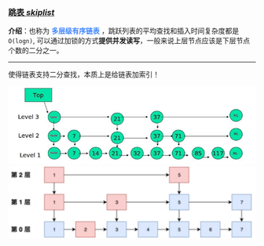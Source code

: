 ### [跳表 *skiplist*](#)

**介绍**：也称为 <span style="color:#3f85ff" >**多层级有序链表**</span> ，跳跃列表的平均查找和插入时间复杂度都是`O(logn)`, 可以通过加锁的方式**提供并发读写**，一般来说上层节点应该是下层节点个数的二分之一。

----

使得链表支持二分查找，本质上是给链表加索引！





<img src="./assets/image-20230622095530285.png" alt="image-20230622095530285" width="650px" />





<img src="./assets/image-20230622095441995.png" alt="image-20230622095441995" width="550px" />


